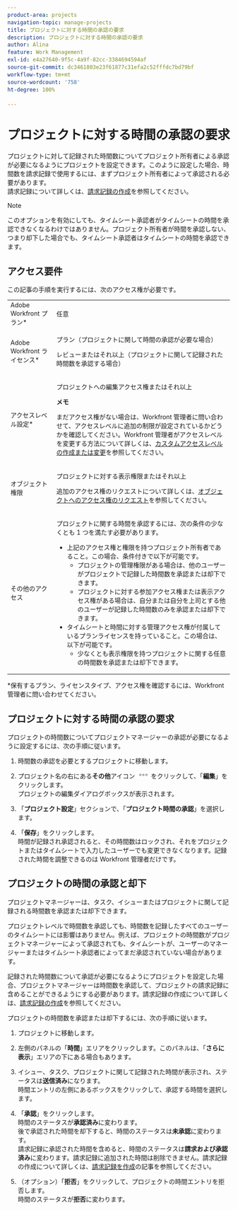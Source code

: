 ```yaml
---
product-area: projects
navigation-topic: manage-projects
title: プロジェクトに対する時間の承認の要求
description: プロジェクトに対する時間の承認の要求
author: Alina
feature: Work Management
exl-id: e4a27640-9f5c-4a9f-82cc-3384694594af
source-git-commit: dc3461803e23f61877c31efa2c52fffdc7bd79bf
workflow-type: tm+mt
source-wordcount: '758'
ht-degree: 100%

---
```


# プロジェクトに対する時間の承認の要求

<!--
<p data-mc-conditions="QuicksilverOrClassic.Draft mode">(NOTE: THIS IS LINKED TO THE UI IN A TOOLTIP IN THE EDIT PROJECT MODAL) </p>
-->

プロジェクトに対して記録された時間数についてプロジェクト所有者による承認が必要になるようにプロジェクトを設定できます。このように設定した場合、時間数を請求記録で使用するには、まずプロジェクト所有者によって承認される必要があります。\
請求記録について詳しくは、[請求記録の作成](../../../manage-work/projects/project-finances/create-billing-records.md)を参照してください。

>[!NOTE]
>
>このオプションを有効にしても、タイムシート承認者がタイムシートの時間を承認できなくなるわけではありません。プロジェクト所有者が時間を承認しない、つまり却下した場合でも、タイムシート承認者はタイムシートの時間を承認できます。

## アクセス要件

この記事の手順を実行するには、次のアクセス権が必要です。

<table style="table-layout:auto"> 
 <col> 
 <col> 
 <tbody> 
  <tr> 
   <td role="rowheader">Adobe Workfront プラン*</td> 
   <td> <p>任意</p> </td> 
  </tr> 
  <tr> 
   <td role="rowheader">Adobe Workfront ライセンス*</td> 
   <td> <p>プラン（プロジェクトに関して時間の承認が必要な場合）</p>
   <p>レビューまたはそれ以上（プロジェクトに関して記録された時間数を承認する場合）</p>
    </td> 
  </tr> 
  <tr> 
   <td role="rowheader">アクセスレベル設定*</td> 
   <td> <p>プロジェクトへの編集アクセス権またはそれ以上</p> <p><b>メモ</b>

まだアクセス権がない場合は、Workfront 管理者に問い合わせて、アクセスレベルに追加の制限が設定されているかどうかを確認してください。Workfront 管理者がアクセスレベルを変更する方法について詳しくは、<a href="../../../administration-and-setup/add-users/configure-and-grant-access/create-modify-access-levels.md" class="MCXref xref">カスタムアクセスレベルの作成または変更</a>を参照してください。</p> </td>
</tr> 
  <tr> 
   <td role="rowheader">オブジェクト権限</td> 
   <td> <p>プロジェクトに対する表示権限またはそれ以上</p> <p>追加のアクセス権のリクエストについて詳しくは、<a href="../../../workfront-basics/grant-and-request-access-to-objects/request-access.md" class="MCXref xref">オブジェクトへのアクセス権のリクエスト</a>を参照してください。</p> </td> 
  </tr> 
  <tr> 
   <td role="rowheader">その他のアクセス</td> 
   <td> <p>プロジェクトに関する時間を承認するには、次の条件の少なくとも 1 つを満たす必要があります。</p> 
    <ul> 
     <li>上記のアクセス権と権限を持つプロジェクト所有者であること。この場合、条件付きで以下が可能です。 
      <ul>
       <li>プロジェクトの管理権限がある場合は、他のユーザーがプロジェクトで記録した時間数を承認または却下できます。</li>
       <li> プロジェクトに対する参加アクセス権または表示アクセス権がある場合は、自分または自分を上司とする他のユーザーが記録した時間数のみを承認または却下できます。<br></li>
      </ul></li> 
     <li>タイムシートと時間に対する管理アクセス権が付属しているプランライセンスを持っていること。この場合は、以下が可能です。
      <ul>
       <li>少なくとも表示権限を持つプロジェクトに関する任意の時間数を承認または却下できます。 </li>
      </ul></li> 
    </ul> </td> 
  </tr> 
 </tbody> 
</table>

&#42;保有するプラン、ライセンスタイプ、アクセス権を確認するには、Workfront 管理者に問い合わせてください。

## プロジェクトに対する時間の承認の要求

プロジェクトの時間数についてプロジェクトマネージャーの承認が必要になるように設定するには、次の手順に従います。

1. 時間数の承認を必要とするプロジェクトに移動します。
1. プロジェクト名の右にある&#x200B;**その他**&#x200B;アイコン ![](assets/more-icon.png) をクリックして、「**編集**」をクリックします。\
   プロジェクトの編集ダイアログボックスが表示されます。

1. 「**プロジェクト設定**」セクションで、「**プロジェクト時間の承認**」を選択します。
1. 「**保存**」をクリックします。\
   時間が記録され承認されると、その時間数はロックされ、それをプロジェクトまたはタイムシートで入力したユーザーでも変更できなくなります。記録された時間を調整できるのは Workfront 管理者だけです。

## プロジェクトの時間の承認と却下

プロジェクトマネージャーは、タスク、イシューまたはプロジェクトに関して記録される時間数を承認または却下できます。

プロジェクトレベルで時間数を承認しても、時間数を記録したすべてのユーザーのタイムシートには影響はありません。例えば、プロジェクトの時間数がプロジェクトマネージャーによって承認されても、タイムシートが、ユーザーのマネージャーまたはタイムシート承認者によってまだ承認されていない場合があります。 

記録された時間数について承認が必要になるようにプロジェクトを設定した場合、プロジェクトマネージャーは時間数を承認して、プロジェクトの請求記録に含めることができるようにする必要があります。請求記録の作成について詳しくは、[請求記録の作成](../../../manage-work/projects/project-finances/create-billing-records.md)を参照してください。

プロジェクトの時間数を承認または却下するには、次の手順に従います。

1. プロジェクトに移動します。
1. 左側のパネルの「**時間**」エリアをクリックします。このパネルは、「**さらに表示**」エリアの下にある場合もあります。

1. イシュー、タスク、プロジェクトに関して記録された時間が表示され、ステータスは&#x200B;**送信済み**&#x200B;になります。\
   時間エントリの左側にあるボックスをクリックして、承認する時間を選択します。

1. 「**承認**」をクリックします。\
   時間のステータスが&#x200B;**承認済み**&#x200B;に変わります。\
   後で承認された時間を却下すると、時間のステータスは&#x200B;**未承認**&#x200B;に変わります。\
   請求記録に承認された時間を含めると、時間のステータスは&#x200B;**請求および承認済み**&#x200B;に変わります。請求記録に追加された時間は削除できません。請求記録の作成について詳しくは、[請求記録を作成](../../../manage-work/projects/project-finances/create-billing-records.md)の記事を参照してください。

1. （オプション）「**拒否**」をクリックして、プロジェクトの時間エントリを拒否します。\
   時間のステータスが&#x200B;**拒否**&#x200B;に変わります。
